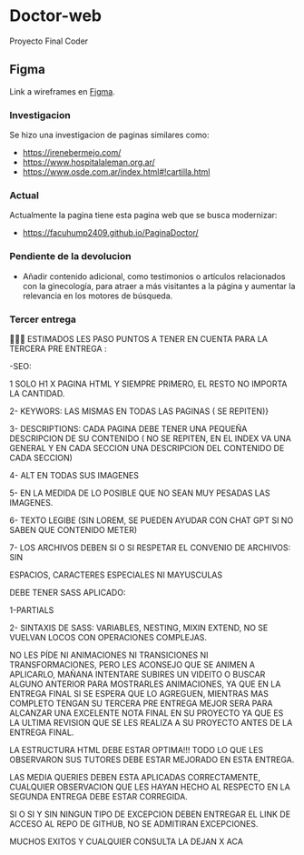 # Doctor-web
Proyecto Final Coder

## Figma
Link a wireframes en [Figma](https://www.figma.com/file/x6SRWx2XeJv6XIKWLOzAQ2/Entrega-Wireframes?node-id=0%3A1&t=DYijKZggkU4LLP1G-1).

### Investigacion
Se hizo una investigacion de paginas similares como:
* https://irenebermejo.com/
* https://www.hospitalaleman.org.ar/
* https://www.osde.com.ar/index.html#!cartilla.html

### Actual
Actualmente la pagina tiene esta pagina web que se busca modernizar:
* https://facuhump2409.github.io/PaginaDoctor/

### Pendiente de la devolucion
- Añadir contenido adicional, como testimonios o artículos relacionados con la ginecología, para atraer a más visitantes a la página y aumentar la relevancia en los motores de búsqueda.


### Tercer entrega
📢📢📢 ESTIMADOS LES PASO PUNTOS A TENER EN CUENTA PARA LA TERCERA PRE ENTREGA :

-SEO:

1 SOLO H1 X PAGINA HTML Y SIEMPRE PRIMERO, EL RESTO NO IMPORTA LA CANTIDAD.

2- KEYWORS: LAS MISMAS EN TODAS LAS PAGINAS ( SE REPITEN)}

3- DESCRIPTIONS: CADA PAGINA DEBE TENER UNA PEQUEÑA DESCRIPCION DE SU CONTENIDO ( NO SE REPITEN, EN EL INDEX VA UNA GENERAL Y EN CADA SECCION UNA DESCRIPCION DEL CONTENIDO DE CADA SECCION)

4- ALT EN TODAS SUS IMAGENES

5- EN LA MEDIDA DE LO POSIBLE QUE NO SEAN MUY PESADAS LAS IMAGENES.

6- TEXTO LEGIBE (SIN LOREM, SE PUEDEN AYUDAR CON CHAT GPT SI NO SABEN QUE CONTENIDO METER)

7- LOS ARCHIVOS DEBEN SI O SI RESPETAR EL CONVENIO DE ARCHIVOS: SIN

ESPACIOS, CARACTERES ESPECIALES NI MAYUSCULAS

DEBE TENER SASS APLICADO:

1-PARTIALS

2- SINTAXIS DE SASS: VARIABLES, NESTING, MIXIN EXTEND, NO SE VUELVAN LOCOS CON OPERACIONES COMPLEJAS.

NO LES PÍDE NI ANIMACIONES NI TRANSICIONES NI TRANSFORMACIONES, PERO LES ACONSEJO QUE SE ANIMEN A APLICARLO, MAÑANA INTENTARE SUBIRES UN VIDEITO O BUSCAR ALGUNO ANTERIOR PARA MOSTRARLES ANIMACIONES, YA QUE EN LA ENTREGA FINAL SI SE ESPERA QUE LO AGREGUEN, MIENTRAS MAS COMPLETO TENGAN SU TERCERA PRE ENTREGA MEJOR SERA PARA ALCANZAR UNA EXCELENTE NOTA FINAL EN SU PROYECTO YA QUE ES LA ULTIMA REVISION QUE SE LES REALIZA A SU PROYECTO ANTES DE LA ENTREGA FINAL.

LA ESTRUCTURA HTML DEBE ESTAR OPTIMA!!! TODO LO QUE LES OBSERVARON SUS TUTORES DEBE ESTAR MEJORADO EN ESTA ENTREGA.

LAS MEDIA QUERIES DEBEN ESTA APLICADAS CORRECTAMENTE, CUALQUIER OBSERVACION QUE LES HAYAN HECHO AL RESPECTO EN LA SEGUNDA ENTREGA DEBE ESTAR CORREGIDA.

SI O SI Y SIN NINGUN TIPO DE EXCEPCION DEBEN ENTREGAR EL LINK DE ACCESO AL REPO DE GITHUB, NO SE ADMITIRAN EXCEPCIONES.

MUCHOS EXITOS Y CUALQUIER CONSULTA LA DEJAN X ACA